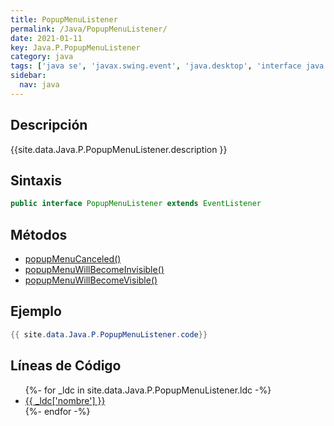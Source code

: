 ```yaml
---
title: PopupMenuListener
permalink: /Java/PopupMenuListener/
date: 2021-01-11
key: Java.P.PopupMenuListener
category: java
tags: ['java se', 'javax.swing.event', 'java.desktop', 'interface java', 'Java 1.0']
sidebar: 
  nav: java
---
```


## Descripción
{{site.data.Java.P.PopupMenuListener.description }}

## Sintaxis
~~~java
public interface PopupMenuListener extends EventListener
~~~

## Métodos
* [popupMenuCanceled()](/Java/PopupMenuListener/popupMenuCanceled)
* [popupMenuWillBecomeInvisible()](/Java/PopupMenuListener/popupMenuWillBecomeInvisible)
* [popupMenuWillBecomeVisible()](/Java/PopupMenuListener/popupMenuWillBecomeVisible)

## Ejemplo
~~~java
{{ site.data.Java.P.PopupMenuListener.code}}
~~~

## Líneas de Código
<ul>
{%- for _ldc in site.data.Java.P.PopupMenuListener.ldc -%}
   <li>
       <a href="{{_ldc['url'] }}">{{ _ldc['nombre'] }}</a>
   </li>
{%- endfor -%}
</ul>
